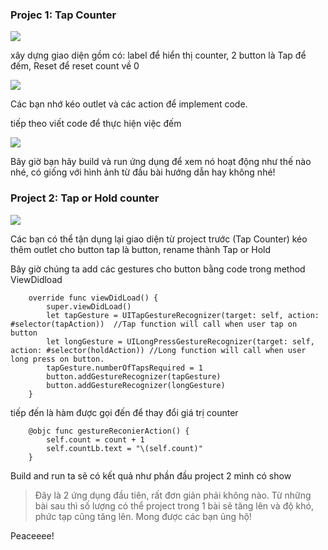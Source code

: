 ### Projec 1: Tap Counter
![](https://images.viblo.asia/b8193c45-4621-4d0c-9c5b-23c3da60f984.gif)


xây dựng giao diện gồm có: label để hiển thị counter, 2 button là Tap để đếm, Reset để reset count về 0


![](https://images.viblo.asia/1df2552e-9fd8-49d6-af61-5fc2a1cf815d.png)

Các bạn nhớ kéo outlet và các action để implement code.


tiếp theo viết code để thực hiện việc đếm


![](https://images.viblo.asia/5543c58c-8b2c-431a-ac73-703173011057.png)

Bây giờ bạn hãy build và run ứng dụng để xem nó hoạt động như thế nào nhé, có giống với hình ảnh từ đầu bài hướng dẫn hay không nhé!

### Project 2: Tap or Hold counter

![](https://images.viblo.asia/32808b6f-9519-4a6e-b8b2-f6644eb3bd9e.gif)


Các bạn có thể tận dụng lại giao diện từ project trước (Tap Counter)
kéo thêm outlet cho button tap là button, rename thành Tap or Hold

Bây giờ chúng ta add các gestures cho button bằng code trong method ViewDidload
```
    override func viewDidLoad() {
        super.viewDidLoad()
        let tapGesture = UITapGestureRecognizer(target: self, action: #selector(tapAction))  //Tap function will call when user tap on button
        let longGesture = UILongPressGestureRecognizer(target: self, action: #selector(holdAction)) //Long function will call when user long press on button.
        tapGesture.numberOfTapsRequired = 1
        button.addGestureRecognizer(tapGesture)
        button.addGestureRecognizer(longGesture)
    }
```

tiếp đến là hàm được gọi đến để thay đổi giá trị counter
```
    @objc func gestureReconierAction() {
        self.count = count + 1
        self.countLb.text = "\(self.count)"
    }
```

Build and run ta sẽ có kết quả như phần đầu project 2 mình có show




> Đây là 2 ứng dụng đầu tiên, rất đơn giản phải không nào. Từ những bài sau thì số lượng có thể project trong 1 bài sẽ tăng lên và độ khó, phức tạp cũng tăng lên. Mong được các bạn ủng hộ!



Peaceeee!
